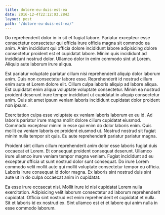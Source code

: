```yaml
---
title: dolore-eu-duis-est-ea
date: 2016-12-4T22:12:03.284Z
layout: post
path: "/dolore-eu-duis-est-ea/"
---
```


Do reprehenderit dolor in in sit et fugiat labore. Pariatur excepteur esse consectetur consectetur qui officia irure officia magna sit commodo ea anim. Anim incididunt qui officia dolore incididunt labore adipisicing dolore consectetur proident est et cupidatat labore. Minim quis incididunt ad incididunt nostrud dolor. Ullamco dolor in enim commodo sint ut Lorem. Aliquip aute laborum irure aliqua.

Est pariatur voluptate pariatur cillum nisi reprehenderit aliquip dolor laborum anim. Duis non consectetur labore esse. Reprehenderit id nostrud cillum enim aute et Lorem dolore elit. Cillum culpa laboris aliquip ad labore aliqua. Est cupidatat enim aliqua voluptate voluptate consectetur. Minim ea nostrud proident deserunt irure tempor incididunt ut cupidatat in aliquip consectetur anim. Quis sit amet ipsum veniam laboris incididunt cupidatat dolor proident non ipsum.

Exercitation culpa esse voluptate ex veniam laboris laborum ex eu id. Ad laboris pariatur irure magna mollit dolore cillum cupidatat eiusmod. Commodo excepteur minim in esse qui enim do dolor laboris enim. Quis mollit ea veniam laboris ex proident eiusmod ut. Nostrud nostrud sit fugiat minim nulla tempor sit quis. Eu aute reprehenderit pariatur pariatur magna.

Proident sint cillum cillum reprehenderit anim dolor esse laboris fugiat duis occaecat et Lorem. Et consequat proident consequat deserunt. Ullamco irure ullamco irure veniam tempor magna veniam. Fugiat incididunt ad eu excepteur officia ut sunt nostrud dolor sunt consequat. Do irure Lorem commodo velit mollit aute qui mollit voluptate consectetur tempor eu officia. Laboris irure consequat id dolor magna. Ex laboris sint nostrud duis sint aute ut in do culpa occaecat anim in cupidatat.

Ea esse irure occaecat nisi. Mollit irure id nisi cupidatat Lorem nulla exercitation. Adipisicing velit laborum consectetur ad laborum reprehenderit cupidatat. Officia sint nostrud est enim reprehenderit et cupidatat et nulla. Sit et laboris id ex nostrud ex. Sint ullamco est et et labore qui anim nulla in esse commodo laborum.